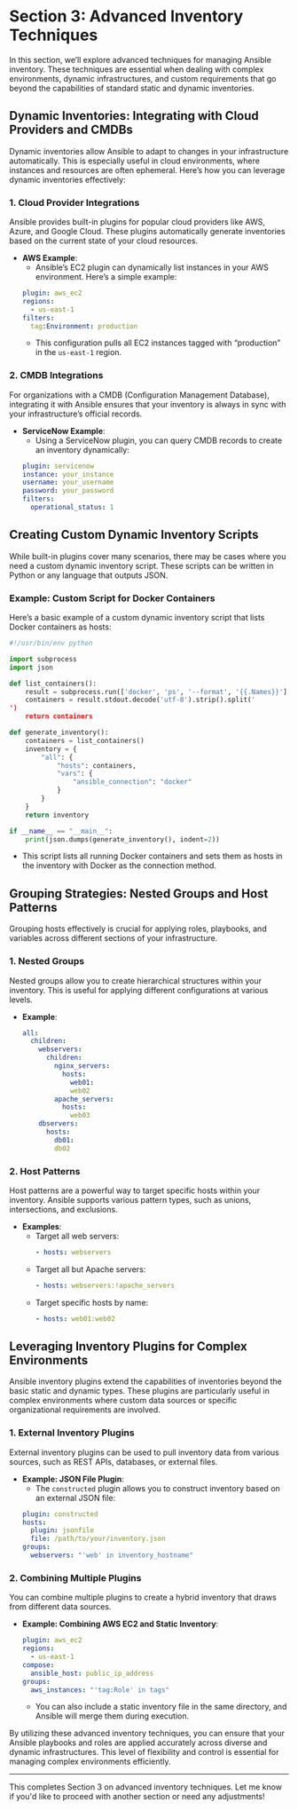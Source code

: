 # Section 3: Advanced Inventory Techniques

In this section, we’ll explore advanced techniques for managing Ansible inventory. These techniques are essential when dealing with complex environments, dynamic infrastructures, and custom requirements that go beyond the capabilities of standard static and dynamic inventories.

## Dynamic Inventories: Integrating with Cloud Providers and CMDBs

Dynamic inventories allow Ansible to adapt to changes in your infrastructure automatically. This is especially useful in cloud environments, where instances and resources are often ephemeral. Here’s how you can leverage dynamic inventories effectively:

### 1. Cloud Provider Integrations
Ansible provides built-in plugins for popular cloud providers like AWS, Azure, and Google Cloud. These plugins automatically generate inventories based on the current state of your cloud resources.

- **AWS Example**:
  - Ansible’s EC2 plugin can dynamically list instances in your AWS environment. Here’s a simple example:
  ```yaml
  plugin: aws_ec2
  regions:
    - us-east-1
  filters:
    tag:Environment: production
  ```
  - This configuration pulls all EC2 instances tagged with “production” in the `us-east-1` region.

### 2. CMDB Integrations
For organizations with a CMDB (Configuration Management Database), integrating it with Ansible ensures that your inventory is always in sync with your infrastructure’s official records.

- **ServiceNow Example**:
  - Using a ServiceNow plugin, you can query CMDB records to create an inventory dynamically:
  ```yaml
  plugin: servicenow
  instance: your_instance
  username: your_username
  password: your_password
  filters:
    operational_status: 1
  ```

## Creating Custom Dynamic Inventory Scripts

While built-in plugins cover many scenarios, there may be cases where you need a custom dynamic inventory script. These scripts can be written in Python or any language that outputs JSON.

### Example: Custom Script for Docker Containers
Here’s a basic example of a custom dynamic inventory script that lists Docker containers as hosts:

```python
#!/usr/bin/env python

import subprocess
import json

def list_containers():
    result = subprocess.run(['docker', 'ps', '--format', '{{.Names}}'], stdout=subprocess.PIPE)
    containers = result.stdout.decode('utf-8').strip().split('
')
    return containers

def generate_inventory():
    containers = list_containers()
    inventory = {
        "all": {
            "hosts": containers,
            "vars": {
                "ansible_connection": "docker"
            }
        }
    }
    return inventory

if __name__ == "__main__":
    print(json.dumps(generate_inventory(), indent=2))
```

- This script lists all running Docker containers and sets them as hosts in the inventory with Docker as the connection method.

## Grouping Strategies: Nested Groups and Host Patterns

Grouping hosts effectively is crucial for applying roles, playbooks, and variables across different sections of your infrastructure.

### 1. Nested Groups
Nested groups allow you to create hierarchical structures within your inventory. This is useful for applying different configurations at various levels.

- **Example**:
  ```yaml
  all:
    children:
      webservers:
        children:
          nginx_servers:
            hosts:
              web01:
              web02
          apache_servers:
            hosts:
              web03
      dbservers:
        hosts:
          db01:
          db02
  ```

### 2. Host Patterns
Host patterns are a powerful way to target specific hosts within your inventory. Ansible supports various pattern types, such as unions, intersections, and exclusions.

- **Examples**:
  - Target all web servers:
    ```yaml
    - hosts: webservers
    ```
  - Target all but Apache servers:
    ```yaml
    - hosts: webservers:!apache_servers
    ```
  - Target specific hosts by name:
    ```yaml
    - hosts: web01:web02
    ```

## Leveraging Inventory Plugins for Complex Environments

Ansible inventory plugins extend the capabilities of inventories beyond the basic static and dynamic types. These plugins are particularly useful in complex environments where custom data sources or specific organizational requirements are involved.

### 1. External Inventory Plugins
External inventory plugins can be used to pull inventory data from various sources, such as REST APIs, databases, or external files.

- **Example: JSON File Plugin**:
  - The `constructed` plugin allows you to construct inventory based on an external JSON file:
  ```yaml
  plugin: constructed
  hosts:
    plugin: jsonfile
    file: /path/to/your/inventory.json
  groups:
    webservers: "'web' in inventory_hostname"
  ```

### 2. Combining Multiple Plugins
You can combine multiple plugins to create a hybrid inventory that draws from different data sources.

- **Example: Combining AWS EC2 and Static Inventory**:
  ```yaml
  plugin: aws_ec2
  regions:
    - us-east-1
  compose:
    ansible_host: public_ip_address
  groups:
    aws_instances: "'tag:Role' in tags"
  ```
  - You can also include a static inventory file in the same directory, and Ansible will merge them during execution.

By utilizing these advanced inventory techniques, you can ensure that your Ansible playbooks and roles are applied accurately across diverse and dynamic infrastructures. This level of flexibility and control is essential for managing complex environments efficiently.

---

This completes Section 3 on advanced inventory techniques. Let me know if you'd like to proceed with another section or need any adjustments!